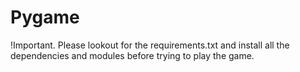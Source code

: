 # Pygame
!Important.
Please lookout for the requirements.txt and install all the dependencies and modules before trying to play the game.
